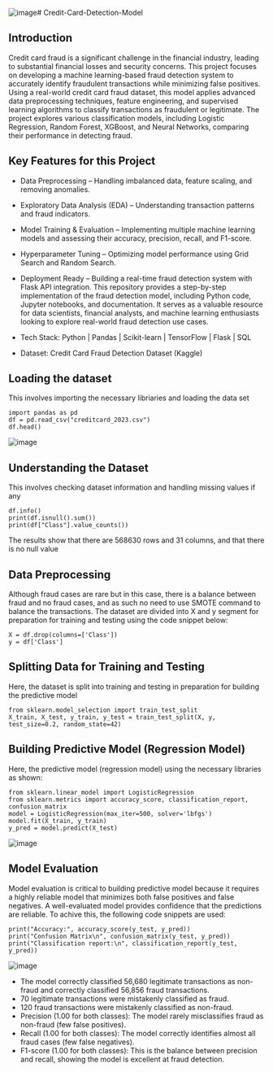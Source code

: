 ![image](https://github.com/user-attachments/assets/3528fcf3-a901-4d71-8866-856ef86c6558)# Credit-Card-Detection-Model      
## Introduction
Credit card fraud is a significant challenge in the financial industry, leading to substantial financial losses and security concerns. This project focuses on developing a machine learning-based fraud detection system to accurately identify fraudulent transactions while minimizing false positives. Using a real-world credit card fraud dataset, this model applies advanced data preprocessing techniques, feature engineering, and supervised learning algorithms to classify transactions as fraudulent or legitimate. The project explores various classification models, including Logistic Regression, Random Forest, XGBoost, and Neural Networks, comparing their performance in detecting fraud.
## Key Features for this Project
- Data Preprocessing – Handling imbalanced data, feature scaling, and removing anomalies.
- Exploratory Data Analysis (EDA) – Understanding transaction patterns and fraud indicators.
- Model Training & Evaluation – Implementing multiple machine learning models and assessing their accuracy, precision, recall, and F1-score.
- Hyperparameter Tuning – Optimizing model performance using Grid Search and Random Search.
- Deployment Ready – Building a real-time fraud detection system with Flask API integration.
This repository provides a step-by-step implementation of the fraud detection model, including Python code, Jupyter notebooks, and documentation. It serves as a valuable resource for data scientists, financial analysts, and machine learning enthusiasts looking to explore real-world fraud detection use cases.

- Tech Stack: Python | Pandas | Scikit-learn | TensorFlow | Flask | SQL

- Dataset: Credit Card Fraud Detection Dataset (Kaggle)
## Loading the dataset
This involves importing the necessary libriaries and loading the data set
```
import pandas as pd
df = pd.read_csv("creditcard_2023.csv")
df.head()
```
![image](https://github.com/user-attachments/assets/5bb28a2e-2ce6-47c3-8b3c-e0c148566f5e)
## Understanding the Dataset
This involves checking dataset information and handling missing values if any
```
df.info()
print(df.isnull().sum())
print(df["Class"].value_counts())
```
The results show that there are 568630 rows and 31 columns, and that there is no null value
## Data Preprocessing
Although fraud cases are rare but in this case, there is a balance between fraud and no fraud cases, and as such no need to use SMOTE command to balance the transactions. The dataset are divided into X and y segment for preparation for training and testing using the code snippet below:
```
X = df.drop(columns=['Class'])
y = df['Class']
```
## Splitting Data for Training and Testing
Here, the dataset is split into training and testing in preparation for building the predictive model
```
from sklearn.model_selection import train_test_split
X_train, X_test, y_train, y_test = train_test_split(X, y, test_size=0.2, random_state=42)
```
## Building Predictive Model (Regression Model)
Here, the predictive model (regression model) using the necessary libraries as shown:
```
from sklearn.linear_model import LogisticRegression
from sklearn.metrics import accuracy_score, classification_report, confusion_matrix
model = LogisticRegression(max_iter=500, solver='lbfgs')
model.fit(X_train, y_train)
y_pred = model.predict(X_test)
```
![image](https://github.com/user-attachments/assets/3e13b5dc-d7bd-48b9-b4fe-b9fd324aee16)

## Model Evaluation
Model evaluation is critical to building predictive model because it requires a highly reliable model that minimizes both false positives and false negatives. A well-evaluated model provides confidence that the predictions are reliable. To achive this, the following code snippets are used:
```
print("Accuracy:", accuracy_score(y_test, y_pred))
print("Confusion Matrix\n", confusion_matrix(y_test, y_pred))
print("Classification report:\n", classification_report(y_test, y_pred))

```
![image](https://github.com/user-attachments/assets/37b95694-cd4c-48f8-bd24-99135257b4f9)
- The model correctly classified 56,680 legitimate transactions as non-fraud and correctly classified 56,856 fraud transactions.
- 70 legitimate transactions were mistakenly classified as fraud.
- 120 fraud transactions were mistakenly classified as non-fraud.
- Precision (1.00 for both classes): The model rarely misclassifies fraud as non-fraud (few false positives).
- Recall (1.00 for both classes): The model correctly identifies almost all fraud cases (few false negatives).
- F1-score (1.00 for both classes): This is the balance between precision and recall, showing the model is excellent at fraud detection.

